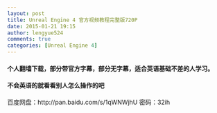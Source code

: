 ```yaml
---
layout: post
title: Unreal Engine 4 官方视频教程完整版720P
date: 2015-01-21 19:15
author: lengyue524
comments: true
categories: [Unreal Engine 4]
---
```

<h4>个人翻墙下载，部分带官方字幕，部分无字幕，适合英语基础不差的人学习。</h4>

<h4>不会英语的就看看别人怎么操作的吧</h4>

<p>百度网盘：http://pan.baidu.com/s/1qWNWjhU 密码：32ih</p>

